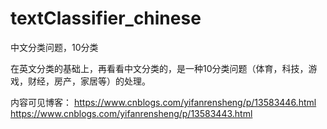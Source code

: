 # textClassifier_chinese
中文分类问题，10分类

在英文分类的基础上，再看看中文分类的，是一种10分类问题（体育，科技，游戏，财经，房产，家居等）的处理。

内容可见博客：
https://www.cnblogs.com/yifanrensheng/p/13583446.html
https://www.cnblogs.com/yifanrensheng/p/13583443.html
